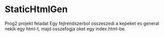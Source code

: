 # StaticHtmlGen
Prog2 projekt feladat
Egy fejlrendszerbol osszeszedi a kepeket es general nekik egy html-t, majd osszefogja oket egy index.html-be.

